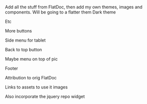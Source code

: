 Add all the stuff from FlatDoc, then add my own themes, images and components. 
Will be going to a flatter them
Dark theme

Etc

More buttons

Side menu for tablet

Back to top button

Maybe menu on top of pic 

Footer

Attribution to orig FlatDoc


Links to assets to use it images

Also incorporate the jquery repo widget
